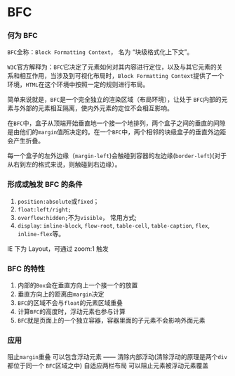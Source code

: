 # BFC

### 何为 BFC

`BFC`全称：`Block Formatting Context`， 名为 “块级格式化上下文”。

`W3C`官方解释为：`BFC`它决定了元素如何对其内容进行定位，以及与其它元素的关系和相互作用，当涉及到可视化布局时，`Block Formatting Context`提供了一个环境，`HTML`在这个环境中按照一定的规则进行布局。

简单来说就是，`BFC`是一个完全独立的渲染区域（布局环境），让处于 `BFC`内部的元素与外部的元素相互隔离，使内外元素的定位不会相互影响。

在`BFC`中，盒子从顶端开始垂直地一个接一个地排列，两个盒子之间的垂直的间隙是由他们的`margin`值所决定的。在一个`BFC`中，两个相邻的块级盒子的垂直外边距会产生折叠。

每一个盒子的左外边缘（`margin-left`)会触碰到容器的左边缘(`border-left`)(对于 从右到左的格式来说，则触碰到右边缘）。

### 形成或触发 BFC 的条件

1. `position:absolute`或`fixed`；
2. `float:left/right;`
3. `overflow:hidden;`不为`visible`， 常用方式;
4. `display`: `inline-block`, `flow-root`, `table-cell`, `table-caption`, `flex`, `inline-flex`等。

IE 下为 Layout，可通过 zoom:1 触发

### BFC 的特性

1. 内部的`Box`会在垂直方向上一个接一个的放置
2. 垂直方向上的距离由`margin`决定
3. `BFC`的区域不会与`float`的元素区域重叠
4. 计算`BFC`的高度时，浮动元素也参与计算
5. `BFC`就是页面上的一个独立容器，容器里面的子元素不会影响外面元素

### 应用

阻止`margin`重叠 可以包含浮动元素 —— 清除内部浮动(清除浮动的原理是两个`div`都位于同一个 `BFC`区域之中) 自适应两栏布局 可以阻止元素被浮动元素覆盖
